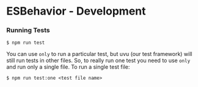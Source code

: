 # ESBehavior - Development

### Running Tests

```
$ npm run test
```

You can use `only` to run a particular test, but uvu (our test framework) will still
run tests in other files. So, to really run one test you need to use `only` and run
only a single file. To run a single test file:

```
$ npm run test:one <test file name>
```